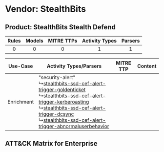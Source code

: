 Vendor: StealthBits
===================
Product: StealthBits Stealth Defend
-----------------------------------
| Rules | Models | MITRE TTPs | Activity Types | Parsers |
|:-----:|:------:|:----------:|:--------------:|:-------:|
|   0   |   0    |     0      |       1        |    1    |

|  Use-Case  | Activity Types/Parsers    | MITRE TTP | Content    |
|:----------:| ---- | --------- | ---- |
| Enrichment |  "security-alert"<br> ↳[stealthbits-ssd-cef-alert-trigger-goldenticket](Ps/pC_stealthbitsssdcefalerttriggergoldenticket.md)<br> ↳[stealthbits-ssd-cef-alert-trigger-kerberoasting](Ps/pC_stealthbitsssdcefalerttriggerkerberoasting.md)<br> ↳[stealthbits-ssd-cef-alert-trigger-dcsync](Ps/pC_stealthbitsssdcefalerttriggerdcsync.md)<br> ↳[stealthbits-ssd-cef-alert-trigger-abnormaluserbehavior](Ps/pC_stealthbitsssdcefalerttriggerabnormaluserbehavior.md)<br> |    | [](RM/r_m_stealthbits_stealthbits_stealth_defend_Enrichment.md) |

ATT&CK Matrix for Enterprise
----------------------------
